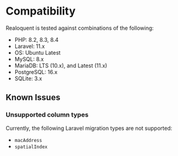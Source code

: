 # Compatibility

Realoquent is tested against combinations of the following:

* PHP: 8.2, 8.3, 8.4
* Laravel: 11.x
* OS: Ubuntu Latest
* MySQL: 8.x
* MariaDB: LTS (10.x), and Latest (11.x) 
* PostgreSQL: 16.x
* SQLite: 3.x

## Known Issues

### Unsupported column types
Currently, the following Laravel migration types are not supported:

* `macAddress`
* `spatialIndex`
